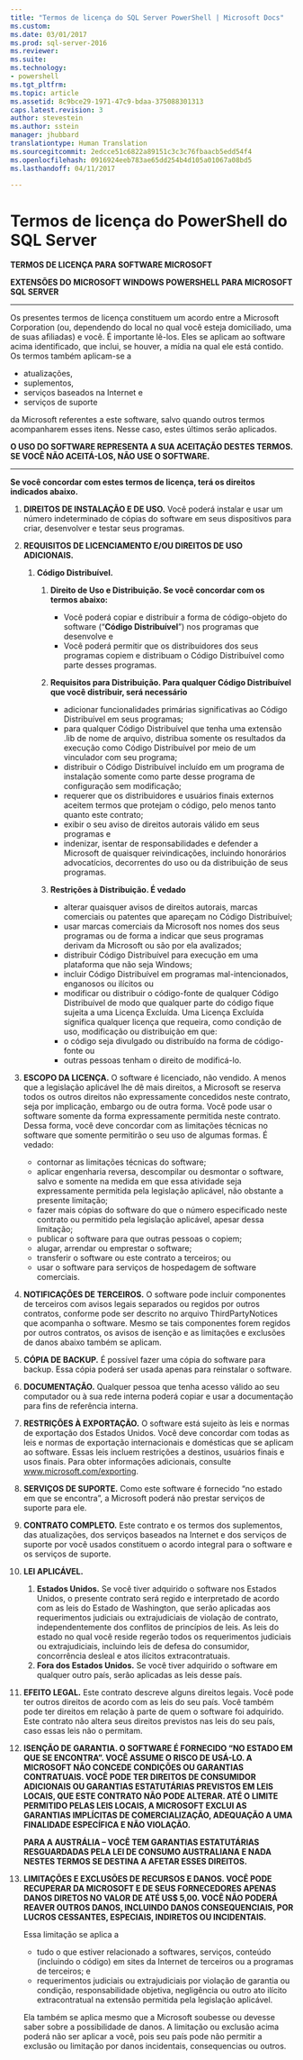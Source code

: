 ```yaml
---
title: "Termos de licença do SQL Server PowerShell | Microsoft Docs"
ms.custom: 
ms.date: 03/01/2017
ms.prod: sql-server-2016
ms.reviewer: 
ms.suite: 
ms.technology:
- powershell
ms.tgt_pltfrm: 
ms.topic: article
ms.assetid: 8c9bce29-1971-47c9-bdaa-375088301313
caps.latest.revision: 3
author: stevestein
ms.author: sstein
manager: jhubbard
translationtype: Human Translation
ms.sourcegitcommit: 2edcce51c6822a89151c3c3c76fbaacb5edd54f4
ms.openlocfilehash: 0916924eeb783ae65dd254b4d105a01067a08bd5
ms.lasthandoff: 04/11/2017

---
```

# <a name="sql-server-powershell-license-terms"></a>Termos de licença do PowerShell do SQL Server
**TERMOS DE LICENÇA PARA SOFTWARE MICROSOFT**

**EXTENSÕES DO MICROSOFT WINDOWS POWERSHELL PARA MICROSOFT SQL SERVER**

------------------------------------------------------------------

Os presentes termos de licença constituem um acordo entre a Microsoft Corporation (ou, dependendo do local no qual você esteja domiciliado, uma de suas afiliadas) e você. É importante lê-los. Eles se aplicam ao software acima identificado, que inclui, se houver, a mídia na qual ele está contido. Os termos também aplicam-se a

-   atualizações,
-   suplementos,
-   serviços baseados na Internet e
-   serviços de suporte

da Microsoft referentes a este software, salvo quando outros termos acompanharem esses itens. Nesse caso, estes últimos serão aplicados.

**O USO DO SOFTWARE REPRESENTA A SUA ACEITAÇÃO DESTES TERMOS. SE VOCÊ NÃO ACEITÁ-LOS, NÃO USE O SOFTWARE.**

----------------------------------------------------------------------------------------------------
**Se você concordar com estes termos de licença, terá os direitos indicados abaixo.**

1. **DIREITOS DE INSTALAÇÃO E DE USO.** Você poderá instalar e usar um número indeterminado de cópias do software em seus dispositivos para criar, desenvolver e testar seus programas.

2. **REQUISITOS DE LICENCIAMENTO E/OU DIREITOS DE USO ADICIONAIS.**

   1. **Código Distribuível.**
      1. **Direito de Uso e Distribuição. Se você concordar com os termos abaixo:**
         - Você poderá copiar e distribuir a forma de código-objeto do software (“**Código Distribuível**”) nos programas que desenvolve e
         - Você poderá permitir que os distribuidores dos seus programas copiem e distribuam o Código Distribuível como parte desses programas.

      2. **Requisitos para Distribuição. Para qualquer Código Distribuível que você distribuir, será necessário**
         - adicionar funcionalidades primárias significativas ao Código Distribuível em seus programas;
         - para qualquer Código Distribuível que tenha uma extensão .lib de nome de arquivo, distribua somente os resultados da execução como Código Distribuível por meio de um vinculador com seu programa;
         - distribuir o Código Distribuível incluído em um programa de instalação somente como parte desse programa de configuração sem modificação;
         - requerer que os distribuidores e usuários finais externos aceitem termos que protejam o código, pelo menos tanto quanto este contrato;
         - exibir o seu aviso de direitos autorais válido em seus programas e 
         - indenizar, isentar de responsabilidades e defender a Microsoft de quaisquer reivindicações, incluindo honorários advocatícios, decorrentes do uso ou da distribuição de seus programas.

      3. **Restrições à Distribuição. É vedado**
         - alterar quaisquer avisos de direitos autorais, marcas comerciais ou patentes que apareçam no Código Distribuível;
         - usar marcas comerciais da Microsoft nos nomes dos seus programas ou de forma a indicar que seus programas derivam da Microsoft ou são por ela avalizados;
         - distribuir Código Distribuível para execução em uma plataforma que não seja Windows;
         - incluir Código Distribuível em programas mal-intencionados, enganosos ou ilícitos ou
         - modificar ou distribuir o código-fonte de qualquer Código Distribuível de modo que qualquer parte do código fique sujeita a uma Licença Excluída. Uma Licença Excluída significa qualquer licença que requeira, como condição de uso, modificação ou distribuição em que:
         - o código seja divulgado ou distribuído na forma de código-fonte ou
         - outras pessoas tenham o direito de modificá-lo.

3. **ESCOPO DA LICENÇA.** O software é licenciado, não vendido. A menos que a legislação aplicável lhe dê mais direitos, a Microsoft se reserva todos os outros direitos não expressamente concedidos neste contrato, seja por implicação, embargo ou de outra forma. Você pode usar o software somente da forma expressamente permitida neste contrato. Dessa forma, você deve concordar com as limitações técnicas no software que somente permitirão o seu uso de algumas formas. É vedado:
   - contornar as limitações técnicas do software;
   - aplicar engenharia reversa, descompilar ou desmontar o software, salvo e somente na medida em que essa atividade seja expressamente permitida pela legislação aplicável, não obstante a presente limitação;
   - fazer mais cópias do software do que o número especificado neste contrato ou permitido pela legislação aplicável, apesar dessa limitação;
   - publicar o software para que outras pessoas o copiem;
   - alugar, arrendar ou emprestar o software;
   - transferir o software ou este contrato a terceiros; ou
   - usar o software para serviços de hospedagem de software comerciais.

4. **NOTIFICAÇÕES DE TERCEIROS.** O software pode incluir componentes de terceiros com avisos legais separados ou regidos por outros contratos, conforme pode ser descrito no arquivo ThirdPartyNotices que acompanha o software. Mesmo se tais componentes forem regidos por outros contratos, os avisos de isenção e as limitações e exclusões de danos abaixo também se aplicam.

5. **CÓPIA DE BACKUP.** É possível fazer uma cópia do software para backup. Essa cópia poderá ser usada apenas para reinstalar o software.

6. **DOCUMENTAÇÃO.** Qualquer pessoa que tenha acesso válido ao seu computador ou à sua rede interna poderá copiar e usar a documentação para fins de referência interna.

7. **RESTRIÇÕES À EXPORTAÇÃO.** O software está sujeito às leis e normas de exportação dos Estados Unidos. Você deve concordar com todas as leis e normas de exportação internacionais e domésticas que se aplicam ao software. Essas leis incluem restrições a destinos, usuários finais e usos finais. Para obter informações adicionais, consulte www.microsoft.com/exporting.

8. **SERVIÇOS DE SUPORTE.** Como este software é fornecido “no estado em que se encontra”, a Microsoft poderá não prestar serviços de suporte para ele.

9. **CONTRATO COMPLETO.** Este contrato e os termos dos suplementos, das atualizações, dos serviços baseados na Internet e dos serviços de suporte por você usados constituem o acordo integral para o software e os serviços de suporte.

10. **LEI APLICÁVEL.**
    1. **Estados Unidos.** Se você tiver adquirido o software nos Estados Unidos, o presente contrato será regido e interpretado de acordo com as leis do Estado de Washington, que serão aplicadas aos requerimentos judiciais ou extrajudiciais de violação de contrato, independentemente dos conflitos de princípios de leis. As leis do estado no qual você reside regerão todos os requerimentos judiciais ou extrajudiciais, incluindo leis de defesa do consumidor, concorrência desleal e atos ilícitos extracontratuais.
    2. **Fora dos Estados Unidos.** Se você tiver adquirido o software em qualquer outro país, serão aplicadas as leis desse país.


11. **EFEITO LEGAL.** Este contrato descreve alguns direitos legais. Você pode ter outros direitos de acordo com as leis do seu país. Você também pode ter direitos em relação à parte de quem o software foi adquirido. Este contrato não altera seus direitos previstos nas leis do seu país, caso essas leis não o permitam.

12. **ISENÇÃO DE GARANTIA. O SOFTWARE É FORNECIDO “NO ESTADO EM QUE SE ENCONTRA”. VOCÊ ASSUME O RISCO DE USÁ-LO. A MICROSOFT NÃO CONCEDE CONDIÇÕES OU GARANTIAS CONTRATUAIS. VOCÊ PODE TER DIREITOS DE CONSUMIDOR ADICIONAIS OU GARANTIAS ESTATUTÁRIAS PREVISTOS EM LEIS LOCAIS, QUE ESTE CONTRATO NÃO PODE ALTERAR. ATÉ O LIMITE PERMITIDO PELAS LEIS LOCAIS, A MICROSOFT EXCLUI AS GARANTIAS IMPLÍCITAS DE COMERCIALIZAÇÃO, ADEQUAÇÃO A UMA FINALIDADE ESPECÍFICA E NÃO VIOLAÇÃO.**

    **PARA A AUSTRÁLIA – VOCÊ TEM GARANTIAS ESTATUTÁRIAS RESGUARDADAS PELA LEI DE CONSUMO AUSTRALIANA E NADA NESTES TERMOS SE DESTINA A AFETAR ESSES DIREITOS.**

13. **LIMITAÇÕES E EXCLUSÕES DE RECURSOS E DANOS. VOCÊ PODE RECUPERAR DA MICROSOFT E DE SEUS FORNECEDORES APENAS DANOS DIRETOS NO VALOR DE ATÉ US$ 5,00. VOCÊ NÃO PODERÁ REAVER OUTROS DANOS, INCLUINDO DANOS CONSEQUENCIAIS, POR LUCROS CESSANTES, ESPECIAIS, INDIRETOS OU INCIDENTAIS.**

    Essa limitação se aplica a
    - tudo o que estiver relacionado a softwares, serviços, conteúdo (incluindo o código) em sites da Internet de terceiros ou a programas de terceiros; e
    - requerimentos judiciais ou extrajudiciais por violação de garantia ou condição, responsabilidade objetiva, negligência ou outro ato ilícito extracontratual na extensão permitida pela legislação aplicável.

    Ela também se aplica mesmo que a Microsoft soubesse ou devesse saber sobre a possibilidade de danos. A limitação ou exclusão acima poderá não ser aplicar a você, pois seu país pode não permitir a exclusão ou limitação por danos incidentais, consequencias ou outros.

